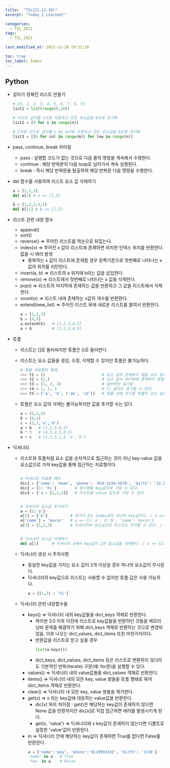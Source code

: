 ```yaml
---
title:  "TIL(21.12.20)"
excerpt: "Today I Learned!"

categories:
  - TIL_2021
tags:
  - TIL_2021

last_modified_at: 2021-12-20 19:12:26

toc: true
toc_label: Index
---
```


## Python
- 길이가 정해진 리스트 만들기
  ~~~python
  # [0, 1, 2, 3, 4, 5, 6, 7, 8, 9]
  list1 = list(range(0,10))

  # 리스트 길이를 n으로 지정하고 모든 요소값을 0으로 초기화
  list2 = [0 for i in range(n)]

  # 2차원 리스트 길이를 n by m으로 지정하고 모든 요소값을 0으로 초기화
  list3 = [[0 for col in range(m)] for low in range(n)]
  ~~~

- pass, continue, break 차이점
  - pass : 실행할 코드가 없는 것으로 다음 줄의 명령을 계속해서 수행한다.
  - continue : 해당 반복문의 다음 loop로 넘어가서 계속 실행된다.
  - break : 즉시 해당 반복문을 탈출하여 해당 반복문 다음 명령을 수행한다.

- del 함수를 사용하여 리스트 요소 값 삭제하기
  ~~~python
  a = [1,2,3]
  del a[1] # a => [1,3]

  b = [1,2,3,4,5]
  del b[2:] # b => [1,2]
  ~~~

- 리스트 관련 내장 함수
  - append()
  - sort()
  - reverse() => 주어진 리스트를 역순으로 뒤집는다.
  - index(x) => 주어진 x 값이 리스트에 존재하면 위치한 인덱스 위치를 반환한다. 없을 시 에러 발생
    - 중복하는 x 값이 리스트에 존재할 경우 왼쪽기준으로 첫번째로 나타나는 x값의 위치를 리턴한다.
  - insert(a, b) => 리스트의 a 위치에 b라는 값을 삽입한다.
  - remove(x) => 리스트에서 첫번째로 나타나는 x 값을 삭제한다.
  - pop() => 리스트의 마지막에 존재하는 값을 반환하고 그 값을 리스트에서 삭제한다.
  - count(x) => 리스트 내에 존재하는 x값의 개수를 반환한다.
  - extend(new_list) => 주어진 리스트 뒤에 새로운 리스트를 붙여서 반환한다.
    ~~~python
    a = [1,2,3]
    b = [4,5]
    a.extend(b)   # [1,2,3,4,5]
    a + b         # [1,2,3,4,5]
    ~~~

- 튜플
  - 리스트는 []로 둘러싸지만 튜플은 ()로 둘러싼다.
  - 리스트는 요소 값들을 생성, 수정, 삭제할 수 있지만 튜플은 불가능하다.
    ~~~python
    # 튜플 자료형의 형태
    >>> t1 = ()                         # 요소 값이 존재하지 않을 수도 있다.
    >>> t2 = (1,)                       # 요소 값이 하나밖에 존재하지 않을 때는 끝에 ,를 붙여서 표기한다. 
    >>> t3 = (1, 2, 3)                  # 일반적인 표기법
    >>> t4 = 1, 2, 3                    # () 없이도 표기할 수 있다.
    >>> t5 = ('a', 'b', ('ab', 'cd'))   # 튜플 내에 또다른 튜플이 요소 값으로써 존재할 수 있다.
    ~~~

  - 튜플은 요소 값의 삭제는 불가능하지만 값을 추가할 수는 있다.
    ~~~python
    a = (1,2,3)
    b = (4,5)
    c = (1,2,'a','b')
    a + b   # (1,2,3,4,5)
    b * 3   # (4,5,4,5,4,5)
    a + c   # (1,2,3,1,2,'a','b')
    ~~~


- 딕셔너리
  - 리스트와 튜플처럼 요소 값을 순차적으로 접근하는 것이 아닌 key-value 값을 요소값으로 가져 key값을 통해 접근하는 자료형이다.
    ~~~python

    # 딕셔너리 자료형 예시
    dic1 = {'name': 'moon', 'phone': '010-1234-5678', 'birth': '12.20'}
    dic2 = {1: 'hi'}        # 정수형을 key값으로 가질 수 있다.
    dic3 = {'a': [1,2,3]}   # 리스트를 value 값으로 가질 수 있다.


    # 딕셔너리 요소값 추가하기
    a = {1:'a'}
    a[2] = {'b'}          # 여기서 2는 index값이 아니라 key값이다. / a => {1:'a', 2:'b'}
    a['name'] = 'kevin'   # a => {1:'a', 2:'b', 'name':'kevin'}
    a[3] = [1,2,3]        # 딕셔너리의 요소값으로 리스트도 추가할 수 있다. / a => {1:'a', 2:'b', 'name':'kevin', 3:[1,2,3]}


    # 딕셔너리 요소값 삭제하기
    del a[1]      # 딕셔너리 a에서 key값이 1인 요소값을 삭제한다. / a => {2:'b', 'name':'kevin', 3:[1,2,3]}

    ~~~

  - 딕셔너리 생성 시 주의사항
    - 동일한 key값을 가지는 요소 값이 2개 이상일 경우 하나의 요소값이 무시된다.
    - 딕셔너리의 key값으로 리스트는 사용할 수 없지만 튜플 값은 사용 가능하다.
      ~~~python
      a = {(1,2) : 'hi'}
      ~~~
  
  - 딕셔너리 관련 내장함수들
    - keys() => 딕셔너리 내의 key값들을 dict_keys 객체로 반환한다.
      - 파이썬 3.0 이후 이전에 리스트로 key값들을 반환하던 것들을 메모리 낭비 문제를 해결하기 위해 dict_keys 객체로 반환하는 것으로 변경되었음. 이후 나오는 dict_values, dict_items 또한 마찬가지이다.
      - 반환값을 리스트로 받고 싶을 경우
        ~~~python
        list(a.keys())
        ~~~
      -  dict_keys, dict_values, dict_items 등은 리스트로 변환하지 않더라도 기본적인 반복(iterate) 구문(예: for문)을 실행할 수 있다.
    - values() => 딕셔너리 내의 value값들을 dict_values 객체로 반환한다.
    - items() => 딕셔너리 내의 모든 key, value 쌍들을 튜플 형태로 묶어 dict_items 객체로 반환한다.
    - clear() => 딕셔너리 내 모든 key, value 쌍들을 제거한다.
    - get(x) =>  x 라는 key값에 대응하는 value값을 반환한다.
      - dic[x] 와의 차이점 : get()은 해당하는 key값이 존재하지 않으면 None 값을 반환하지만 dic[x]로 직접 접근하면 에러를 발생시키게 된다.
      - get(x, 'value') => 딕셔너리에 x key값이 존재하지 않는다면 디폴트로 설정한 'value'값이 반환된다.
    - in =>  딕셔너리 안에 해당하는 key값이 존재하면 True를 없다면 False를 반환한다.
      ~~~python
      a = {'name':'pey', 'phone':'0119993323', 'birth': '1118'}
      'name' in a   # True
      'foo' in a    # False
      ~~~


